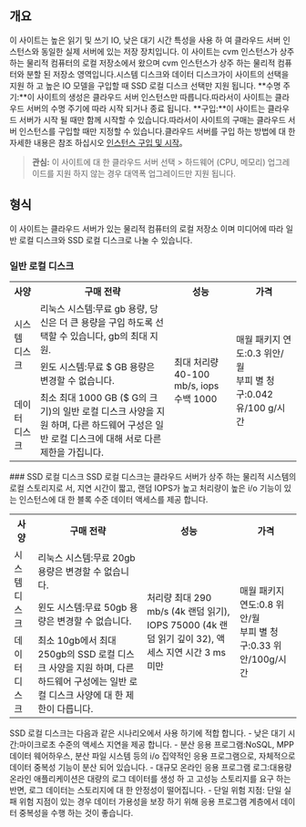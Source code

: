 ## 개요
이 사이트는 높은 읽기 및 쓰기 IO, 낮은 대기 시간 특성을 사용 하 여 클라우드 서버 인스턴스와 동일한 실제 서버에 있는 저장 장치입니다.
이 사이트는 cvm 인스턴스가 상주 하는 물리적 컴퓨터의 로컬 저장소에서 왔으며 cvm 인스턴스가 상주 하는 물리적 컴퓨터와 분할 된 저장소 영역입니다.시스템 디스크와 데이터 디스크가이 사이트의 선택을 지원 하 고 높은 IO 모델을 구입할 때 SSD 로컬 디스크 선택만 지원 됩니다.
**수명 주기:**이 사이트의 생성은 클라우드 서버 인스턴스만 따릅니다.따라서이 사이트는 클라우드 서버의 수명 주기에 따라 시작 되거나 종료 됩니다.
**구입:**이 사이트는 클라우드 서버가 시작 될 때만 함께 시작할 수 있습니다.따라서이 사이트의 구매는 클라우드 서버 인스턴스를 구입할 때만 지정할 수 있습니다.클라우드 서버를 구입 하는 방법에 대 한 자세한 내용은 참조 하십시오 [인스턴스 구입 및 시작](/doc/product/213/4855)。
>**관심:**
이 사이트에 대 한 클라우드 서버 선택 &gt; 하드웨어 (CPU, 메모리) 업그레이드를 지원 하지 않는 경우 대역폭 업그레이드만 지원 됩니다.
## 형식
이 사이트는 클라우드 서버가 있는 물리적 컴퓨터의 로컬 저장소 이며 미디어에 따라 일반 로컬 디스크와 SSD 로컬 디스크로 나눌 수 있습니다.
### 일반 로컬 디스크
<table class="typical">
	<tbody>
	<tr>
		<th>사양</th>
		<th>구매 전략</th>
		<th>성능</th>
		<th>가격</th>
	</tr>
	<tr>
		<td rowspan="2">시스템 디스크</td>
		<td>리눅스 시스템:무료 gb 용량, 당신은 더 큰 용량을 구입 하도록 선택할 수 있습니다, gb의 최대 지원.</td>
		<td rowspan="3">최대 처리량 40-100 mb/s, iops 수백 1000</td>
		<td rowspan="3">매월 패키지 연도:0.3 위안/월<br>부피 별 청구:0.042 유/100 g/시간</td>
	</tr>
	<tr>
		<td>윈도 시스템:무료 $ GB 용량은 변경할 수 없습니다.</td>
	</tr>
	<tr>
		<td>데이터 디스크</td>
		<td>최소 최대 1000 GB ($ G의 크기)의 일반 로컬 디스크 사양을 지원 하며, 다른 하드웨어 구성은 일반 로컬 디스크에 대해 서로 다른 제한을 가집니다.</td>
	</tr>
</tbody></table>
### SSD 로컬 디스크
SSD 로컬 디스크는 클라우드 서버가 상주 하는 물리적 시스템의 로컬 스토리지로 서, 지연 시간이 짧고, 랜덤 IOPS가 높고 처리량이 높은 i/o 기능이 있는 인스턴스에 대 한 블록 수준 데이터 액세스를 제공 합니다.
<table class="SSD">
	<tbody>
	<tr>
		<th>사양</th>
		<th>구매 전략</th>
		<th>성능</th>
		<th>가격</th>
	</tr>
	<tr>
		<td rowspan="2">시스템 디스크</td>
		<td>리눅스 시스템:무료 20gb 용량은 변경할 수 없습니다.</td>
		<td rowspan="3">처리량 최대 290 mb/s (4k 랜덤 읽기), IOPS 75000 (4k 랜덤 읽기 깊이 32), 액세스 지연 시간 3 ms 미만</td>
		<td rowspan="3">매월 패키지 연도:0.8 위안/월<br/>부피 별 청구:0.33 위안/100g/시간</td>
	</tr>
	<tr>
		<td>윈도 시스템:무료 50gb 용량은 변경할 수 없습니다.</td>
	</tr>
	<tr>
		<td>데이터 디스크</td>
		<td>최소 10gb에서 최대 250gb의 SSD 로컬 디스크 사양을 지원 하며, 다른 하드웨어 구성에는 일반 로컬 디스크 사양에 대 한 제한이 다릅니다.</td>
	</tr>
</tbody></table>
SSD 로컬 디스크는 다음과 같은 시나리오에서 사용 하기에 적합 합니다.
- 낮은 대기 시간:마이크로초 수준의 액세스 지연을 제공 합니다. 
- 분산 응용 프로그램:NoSQL, MPP 데이터 웨어하우스, 분산 파일 시스템 등의 i/o 집약적인 응용 프로그램으로, 자체적으로 데이터 중복성 기능이 분산 되어 있습니다. 
- 대규모 온라인 응용 프로그램 로그:대용량 온라인 애플리케이션은 대량의 로그 데이터를 생성 하 고 고성능 스토리지를 요구 하는 반면, 로그 데이터는 스토리지에 대 한 안정성이 떨어집니다. 
- 단일 위험 지점: 단일 실패 위험 지점이 있는 경우 데이터 가용성을 보장 하기 위해 응용 프로그램 계층에서 데이터 중복성을 수행 하는 것이 좋습니다.

